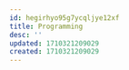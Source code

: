 ```yaml
---
id: hegirhyo95g7ycqljye12xf
title: Programming
desc: ''
updated: 1710321209029
created: 1710321209029
---
```

